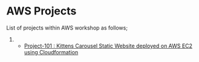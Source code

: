 # AWS Projects

List of projects within AWS workshop as follows;

1. - [Project-101 : Kittens Carousel Static Website deployed on AWS EC2 using Cloudformation](./101-kittens-carousel-static-website-ec2/README.md)


